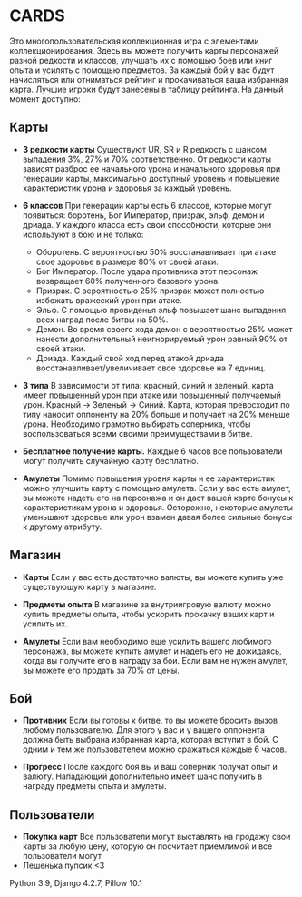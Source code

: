 # CARDS
Это многопользовательская коллекционная игра с элементами коллекционирования. Здесь вы можете получить карты персонажей разной редкости и классов, улучшать их с помощью боев или книг опыта и усилять с помощью предметов. За каждый бой у вас будут начисляться или отниматься рейтинг и прокачиваться ваша избранная карта. Лучшие игроки будут занесены в таблицу рейтинга. На данный момент доступно:

## Карты
* **3 редкости карты** Существуют UR, SR и R редкость с шансом выпадения 3%, 27% и 70% соответственно. От редкости карты зависят разброс ее начального урона и начального здоровья при генерации карты, максимально доступный уровень и повышение характеристик урона и здоровья за каждый уровень.

* **6 классов** При генерации карты есть 6 классов, которые могут появиться: боротень, Бог Император, призрак, эльф, демон и дриада. У каждого класса есть свои способности, которые они используют в бою и не только:
	- Оборотень. С вероятностью 50% восстанавливает при атаке свое здоровье в размере 80% от своей атаки.
	- Бог Император. После удара противника этот персонаж возвращает 60% полученного базового урона.
	- Призрак. С вероятностью 25% призрак может полностью избежать вражеский урон при атаке.
	- Эльф. С помощью провиденья эльф повышает шанс выпадения всех наград после битвы на 50%.
	- Демон. Во время своего хода демон с вероятностью 25% может нанести дополнительный неигнорируемый урон равный 90% от своей атаки.
	- Дриада. Каждый свой ход перед атакой дриада восстанавливает/увеличивает свое здоровье на 7 единиц.

* **3 типа** В зависимости от типа: красный, синий и зеленый, карта имеет повышенный урон при атаке или повышенный получаемый урон. Красный -> Зеленый -> Синий. Карта, которая превосходит по типу наносит оппоненту на 20% больше и получает на 20% меньше урона. Необходимо грамотно выбирать соперника, чтобы воспользоваться всеми своими преимуществами в битве.

* **Бесплатное получение карты.** Каждые 6 часов все пользователи могут получить случайную карту бесплатно. 

* **Амулеты** Помимо повышения уровня карты и ее характеристик можно улучшить карту с помощью амулета. Если у вас есть амулет, вы можете надеть его на персонажа и он даст вашей карте бонусы к характеристикам урона и здоровья. Осторожно, некоторые амулеты уменьшают здоровье или урон взамен давая более сильные бонусы к другому атрибуту.

## Магазин
* **Карты** Если у вас есть достаточно валюты, вы можете купить уже существующую карту в магазине.

* **Предметы опыта** В магазине за внутриигровую валюту можно купить предметы опыта, чтобы ускорить прокачку ваших карт и усилить их.

* **Амулеты** Если вам необходимо еще усилить вашего любимого персонажа, вы можете купить амулет и надеть его не дожидаясь, когда вы получите его в награду за бои. Если вам не нужен амулет, вы можете его продать за 70% от цены.

## Бой
* **Противник** Если вы готовы к битве, то вы можете бросить вызов любому пользователю. Для этого у вас и у вашего оппонента должна быть выбрана избранная карта, которая вступит в бой. С одним и тем же пользователем можно сражаться каждые 6 часов.

* **Прогресс** После каждого боя вы и ваш соперник получат опыт и валюту. Нападающий дополнительно имеет шанс получить в награду предметы опыта и амулеты.

## Пользователи
* **Покупка карт** Все пользователи могут выставлять на продажу свои карты за любую цену, которую он посчитает приемлимой и все пользователи могут
* Лешенька пупсик <3

Python 3.9, Django 4.2.7, Pillow 10.1
